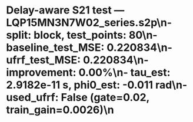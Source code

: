 # Delay-aware S21 test — LQP15MN3N7W02_series.s2p\n- split: block, test_points: 80\n- baseline_test_MSE: 0.220834\n- ufrf_test_MSE: 0.220834\n- improvement: 0.00%\n- tau_est: 2.9182e-11 s, phi0_est: -0.011 rad\n- used_ufrf: False (gate=0.02, train_gain=0.0026)\n